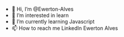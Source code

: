 - 👋 Hi, I’m @Ewerton-Alves
- 👀 I’m interested in learn
- 🌱 I’m currently learning Javascript
- 📫 How to reach me LinkedIn Ewerton Alves

<!---
Ewerton-Alves/Ewerton-Alves is a ✨ special ✨ repository because its `README.md` (this file) appears on your GitHub profile.
You can click the Preview link to take a look at your changes.
--->
